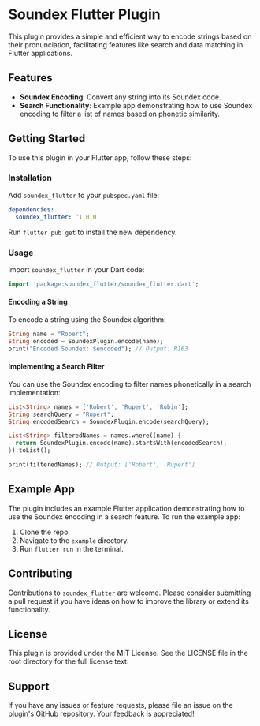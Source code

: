 
# Soundex Flutter Plugin

This plugin provides a simple and efficient way to encode strings based on their pronunciation, facilitating features like search and data matching in Flutter applications.

## Features

- **Soundex Encoding**: Convert any string into its Soundex code.
- **Search Functionality**: Example app demonstrating how to use Soundex encoding to filter a list of names based on phonetic similarity.

## Getting Started

To use this plugin in your Flutter app, follow these steps:

### Installation

Add `soundex_flutter` to your `pubspec.yaml` file:

```yaml
dependencies:
  soundex_flutter: ^1.0.0
```

Run `flutter pub get` to install the new dependency.

### Usage

Import `soundex_flutter` in your Dart code:

```dart
import 'package:soundex_flutter/soundex_flutter.dart';
```

#### Encoding a String

To encode a string using the Soundex algorithm:

```dart
String name = "Robert";
String encoded = SoundexPlugin.encode(name);
print("Encoded Soundex: $encoded"); // Output: R163
```

#### Implementing a Search Filter

You can use the Soundex encoding to filter names phonetically in a search implementation:

```dart
List<String> names = ['Robert', 'Rupert', 'Rubin'];
String searchQuery = "Rupert";
String encodedSearch = SoundexPlugin.encode(searchQuery);

List<String> filteredNames = names.where((name) {
  return SoundexPlugin.encode(name).startsWith(encodedSearch);
}).toList();

print(filteredNames); // Output: ['Robert', 'Rupert']
```

## Example App

The plugin includes an example Flutter application demonstrating how to use the Soundex encoding in a search feature. To run the example app:

1. Clone the repo.
2. Navigate to the `example` directory.
3. Run `flutter run` in the terminal.

## Contributing

Contributions to `soundex_flutter` are welcome. Please consider submitting a pull request if you have ideas on how to improve the library or extend its functionality.

## License

This plugin is provided under the MIT License. See the LICENSE file in the root directory for the full license text.

## Support

If you have any issues or feature requests, please file an issue on the plugin's GitHub repository. Your feedback is appreciated!


